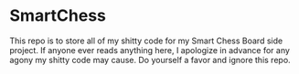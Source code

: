 # SmartChess
This repo is to store all of my shitty code for my Smart Chess Board side project.
If anyone ever reads anything here, I apologize in advance for any agony my shitty code may cause.
Do yourself a favor and ignore this repo.

